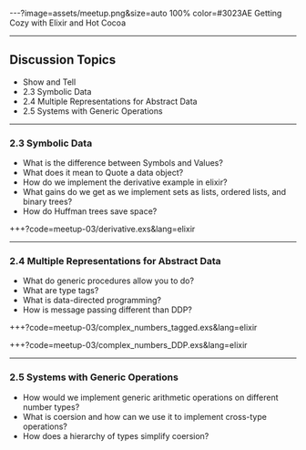 ---?image=assets/meetup.png&size=auto 100% color=#3023AE
Getting Cozy with Elixir and Hot Cocoa

---
## Discussion Topics
- Show and Tell
- 2.3 Symbolic Data
- 2.4 Multiple Representations for Abstract Data
- 2.5 Systems with Generic Operations

---
### 2.3 Symbolic Data
- What is the difference between Symbols and Values?
- What does it mean to Quote a data object?
- How do we implement the derivative example in elixir?
- What gains do we get as we implement sets as lists, ordered lists, and binary
  trees?
- How do Huffman trees save space?

+++?code=meetup-03/derivative.exs&lang=elixir

---
### 2.4 Multiple Representations for Abstract Data
- What do generic procedures allow you to do?
- What are type tags?
- What is data-directed programming?
- How is message passing different than DDP?

+++?code=meetup-03/complex_numbers_tagged.exs&lang=elixir

+++?code=meetup-03/complex_numbers_DDP.exs&lang=elixir

---
### 2.5 Systems with Generic Operations
- How would we implement generic arithmetic operations on different number
  types?
- What is coersion and how can we use it to implement cross-type operations?
- How does a hierarchy of types simplify coersion?

